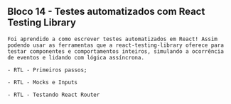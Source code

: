 ## Bloco 14 - Testes automatizados com React Testing Library

    Foi aprendido a como escrever testes automatizados em React! Assim podendo usar as ferramentas que a react-testing-library oferece para testar componentes e comportamentos inteiros, simulando a ocorrência de eventos e lidando com lógica assíncrona.

    - RTL - Primeiros passos;

    - RTL - Mocks e Inputs

    - RTL - Testando React Router
